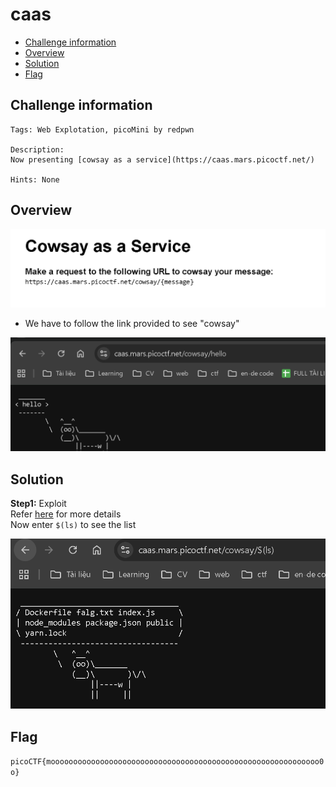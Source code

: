 # caas
- [Challenge information](#challenge-information)
- [Overview](#overview)
- [Solution](#solution)
- [Flag](#flag)
## Challenge information
```text
Tags: Web Explotation, picoMini by redpwn

Description: 
Now presenting [cowsay as a service](https://caas.mars.picoctf.net/)

Hints: None
```
## Overview
![alt text](/picoCTF/Static/Images/caas/image1.png)  
* We have to follow the link provided to see "cowsay"  

![alt text](/picoCTF/Static/Images/caas/image2.png)
## Solution
**Step1:** Exploit  
Refer [here](https://github.com/piuccio/cowsay) for more details  
Now enter `$(ls)` to see the list  

![alt text](/picoCTF/Static/Images/caas/image3.png)
## Flag
`picoCTF{moooooooooooooooooooooooooooooooooooooooooooooooooooooooooooo0o}`